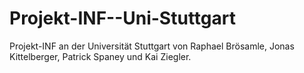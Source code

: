 # Projekt-INF--Uni-Stuttgart
Projekt-INF an der Universität Stuttgart von Raphael Brösamle, Jonas Kittelberger, Patrick Spaney und Kai Ziegler.

